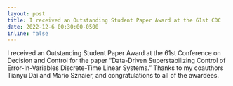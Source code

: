 ```yaml
---
layout: post
title: I received an Outstanding Student Paper Award at the 61st CDC
date: 2022-12-6 00:30:00-0500
inline: false
---
```


I received an Outstanding Student Paper Award at the 61st Conference on Decision and Control for the paper “Data-Driven Superstabilizing Control of Error-In-Variables Discrete-Time Linear Systems.” Thanks to my coauthors Tianyu Dai and Mario Sznaier, and congratulations to all of the awardees.
